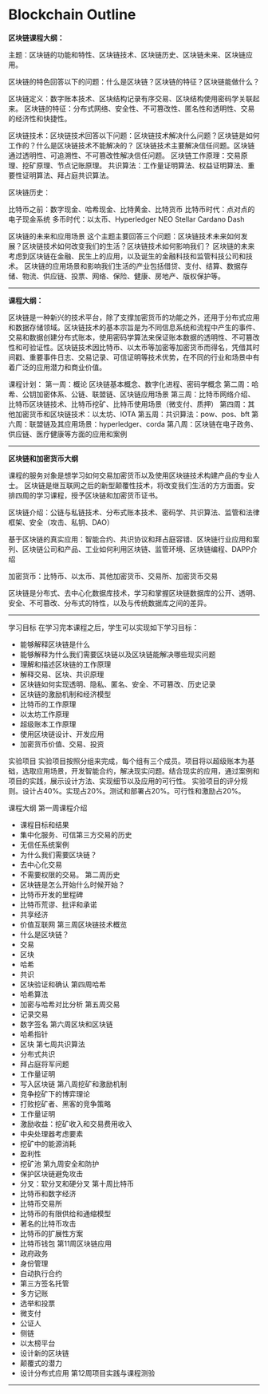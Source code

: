 # Blockchain Outline

**区块链课程大纲：**

主题：区块链的功能和特性、区块链技术、区块链历史、区块链未来、区块链应用。

区块链的特色回答以下的问题：什么是区块链？区块链的特征？区块链能做什么？

区块链定义：数字账本技术、区块结构记录有序交易、区块结构使用密码学关联起来。
区块链的特征：分布式网络、安全性、不可篡改性、匿名性和透明性、交易的经济性和快捷性。

区块链技术：区块链技术回答以下问题：区块链技术解决什么问题？区块链是如何工作的？什么是区块链技术不能解决的？
区块链技术主要解决信任问题。区块链通过透明性、可追溯性、不可篡改性解决信任问题。
区块链工作原理：交易原理、挖矿原理、节点记账原理。
共识算法：工作量证明算法、权益证明算法、重要性证明算法、拜占庭共识算法。

区块链历史：

比特币之前：数字现金、哈希现金、比特黄金、比特货币
比特币时代：点对点的电子现金系统
多币时代：以太币、Hyperledger NEO Stellar Cardano Dash

区块链的未来和应用场景
这个主题主要回答三个问题：区块链技术未来如何发展？区块链技术如何改变我们的生活？区块链技术如何影响我们？
区块链的未来考虑到区块链在金融、民生上的应用，以及诞生的金融科技和监管科技公司和技术。
区块链的应用场景和影响我们生活的产业包括借贷、支付、结算、数据存储、物流、供应链、投票、网络、保险、健康、房地产、版权保护等。

***

**课程大纲：**

区块链是一种新兴的技术平台，除了支撑加密货币的功能之外，还用于分布式应用和数据存储领域。区块链技术的基本宗旨是为不同信息系统和流程中产生的事件、交易和数据创建分布式账本，使用密码学算法来保证账本数据的透明性、不可篡改性和可验证性。区块链技术因比特币、以太币等加密等加密货币而得名，凭借其时间戳、重要事件日志、交易记录、可信证明等技术优势，在不同的行业和场景中有着广泛的应用潜力和商业价值。

课程计划：
第一周：概论
区块链基本概念、数字化进程、密码学概念
第二周：哈希、公钥加密体系、公链、联盟链、区块链应用场景
第三周：比特币网络介绍、比特币区块链技术、比特币挖矿、比特币使用场景（微支付、质押）
第四周：其他加密货币和区块链技术：以太坊、IOTA
第五周：共识算法：pow、pos、bft
第六周：联盟链及其应用场景：hyperledger、corda
第八周：区块链在电子政务、供应链、医疗健康等方面的应用和案例

***

**区块链和加密货币大纲**

课程的服务对象是想学习如何交易加密货币以及使用区块链技术构建产品的专业人士。
区块链是继互联网之后的新型颠覆性技术，将改变我们生活的方方面面。安排四周的学习课程，授予区块链和加密货币证书。

区块链介绍：公链与私链技术、分布式账本技术、密码学、共识算法、监管和法律框架、安全（攻击、私钥、DAO）

基于区块链的真实应用：智能合约、共识协议和拜占庭容错、区块链行业应用和案列、区块链公司和产品、工业如何利用区块链、监管环境、区块链编程、DAPP介绍

加密货币：比特币、以太币、其他加密货币、交易所、加密货币交易

区块链是分布式、去中心化数据库技术，学习和掌握区块链数据库的公开、透明、安全、不可篡改、分布式的特性，以及与传统数据库之间的差异。

***

学习目标
在学习完本课程之后，学生可以实现如下学习目标：
- 能够解释区块链是什么
- 能够解释为什么我们需要区块链以及区块链能解决哪些现实问题
- 理解和描述区块链的工作原理
- 解释交易、区块、共识原理
- 区块链如何实现透明、隐私、匿名、安全、不可篡改、历史记录
- 区块链的激励机制和经济模型
- 比特币的工作原理
- 以太坊工作原理
- 超级账本工作原理
- 使用区块链设计、开发应用
- 加密货币价值、交易、投资

实验项目
实验项目按照分组来完成，每个组有三个成员。项目将以超级账本为基础，选取应用场景，开发智能合约，解决现实问题。结合现实的应用，通过案例和项目的实践，展示设计方法、实现细节以及应用的可行性。
实验项目的评分规则。设计占40%。实现占20%。测试和部署占20%。可行性和激励占20%。

课程大纲
第一周课程介绍
- 课程目标和结果
- 集中化服务、可信第三方交易的历史
- 无信任系统案例
- 为什么我们需要区块链？
- 去中心化交易
- 不需要权限的交易。
第二周历史
- 区块链是怎么开始什么时候开始？
- 比特币开发的里程碑
- 比特币荒谬、批评和承诺
- 共享经济
- 价值互联网
第三周区块链技术概览
- 什么是区块链？
- 交易
- 区块
- 哈希
- 共识
- 区块验证和确认
第四周哈希
- 哈希算法
- 加密与哈希对比分析
第五周交易
- 记录交易
- 数字签名
第六周区块和区块链
- 哈希指针
- 区块 
第七周共识算法
- 分布式共识
- 拜占庭将军问题
- 工作量证明
- 写入区块链
第八周挖矿和激励机制
- 竞争挖矿下的博弈理论
- 打败挖矿者、黑客的竞争策略
- 工作量证明
- 激励收益：挖矿收入和交易费用收入
- 中央处理器考虑要素
- 挖矿中的能源消耗
- 盈利性
- 挖矿池 
第九周安全和防护
- 保护区块链避免攻击
- 分叉：软分叉和硬分叉
第十周比特币
- 比特币和数字经济
- 比特币交易所
- 比特币的有限供给和通缩模型
- 著名的比特币攻击
- 比特币的扩展性方案
- 比特币钱包
第11周区块链应用
- 政府政务
- 身份管理
- 自动执行合约
- 第三方签名托管
- 多方记账
- 选举和投票
- 微支付
- 公证人
- 侧链
- 以太榜平台
- 设计新的区块链
- 颠覆式的潜力
- 设计分布式应用
第12周项目实践与课程测验

***


